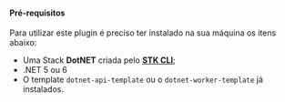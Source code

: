 #### **Pré-requisitos**
Para utilizar este plugin é preciso ter instalado na sua máquina os itens abaixo:  

- Uma Stack **DotNET** criada pelo [**STK CLI**](https://stackspot.com/);  
- .NET 5 ou 6 
- O template `dotnet-api-template` ou o `dotnet-worker-template` já instalados.